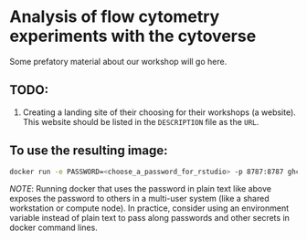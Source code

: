 # Analysis of flow cytometry experiments with the cytoverse

Some prefatory material about our workshop will go here.



## TODO: 

1.  Creating a landing site of their choosing for their workshops (a website). This website should be listed in the `DESCRIPTION` file as the `URL`.


## To use the resulting image:

```sh
docker run -e PASSWORD=<choose_a_password_for_rstudio> -p 8787:8787 ghcr.io/ozettetech/cytoverse-bioc-2023:latest
````

*NOTE*: Running docker that uses the password in plain text like above exposes the password to others in a multi-user system (like a shared workstation or compute node). In practice, consider using an environment variable instead of plain text to pass along passwords and other secrets in docker command lines.
